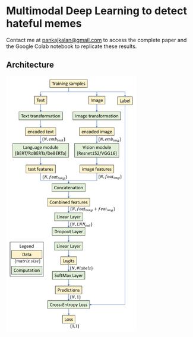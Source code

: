 # Multimodal Deep Learning to detect hateful memes
Contact me at pankajkalan@gmail.com to access the complete paper and the Google Colab notebook to replicate these results.

## Architecture
<img src="https://github.com/pkalan-gatech/pkalan-gatech.github.io/blob/main/myfirstbook/architecture_img.png?raw=true:, width=100" alt="Demonstrative example" width=350>